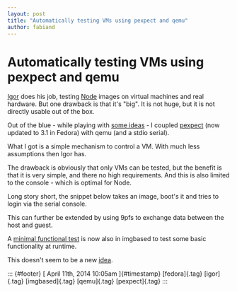 ```yaml
---
layout: post
title: "Automatically testing VMs using pexpect and qemu"
author: fabiand
---
```



Automatically testing VMs using pexpect and qemu
================================================

[Igor](http://dummdida.tumblr.com/tagged/igor) does his job, testing
[Node](http://www.ovirt.org/Node) images on virtual machines and real
hardware. But one drawback is that it's "big". It is not huge, but it is
not directly usable out of the box.

Out of the blue - while playing with [some
ideas](https://github.com/fabiand/imgbased/) - I coupled
[pexpect](https://github.com/pexpect/pexpect) (now updated to 3.1 in
Fedora) with qemu (and a stdio serial).

What I got is a simple mechanism to control a VM. With much less
assumptions then Igor has.

The drawback is obviously that only VMs can be tested, but the benefit
is that it is very simple, and there no high requirements. And this is
also limited to the console - which is optimal for Node.

Long story short, the snippet below takes an image, boot's it and tries
to login via the serial console.

This can further be extended by using 9pfs to exchange data between the
host and guest.

A [minimal functional
test](https://github.com/fabiand/imgbased/blob/master/tests/functional/sanity.py)
is now also in imgbased to test some basic functionality at runtime.

This doesn't seem to be a new
[idea](http://mail-index.netbsd.org/tech-install/2006/08/29/0000.html).

::: {#footer}
[ April 11th, 2014 10:05am ]{#timestamp} [fedora]{.tag} [igor]{.tag}
[imgbased]{.tag} [qemu]{.tag} [pexpect]{.tag}
:::
